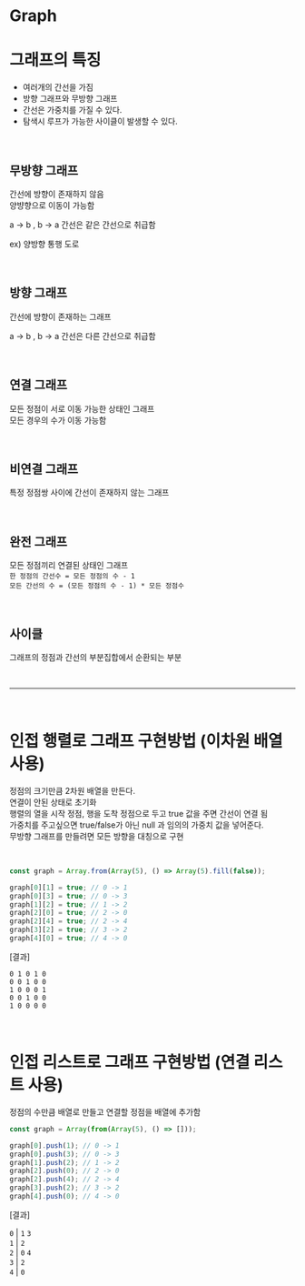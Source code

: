 # Graph

# 그래프의 특징

- 여러개의 간선을 가짐
- 방향 그래프와 무방향 그래프
- 간선은 가중치를 가질 수 있다.
- 탐색시 루프가 가능한 사이클이 발생할 수 있다.

 <br>
 
## 무방향 그래프

간선에 방향이 존재하지 않음<br>
양뱡향으로 이동이 가능함

a -> b , b -> a 간선은 같은 간선으로 취급함

ex) 양방향 통행 도로

 <br>
 
## 방향 그래프

간선에 방향이 존재하는 그래프

a -> b , b -> a 간선은 다른 간선으로 취급함

 <br>

## 연결 그래프

모든 정점이 서로 이동 가능한 상태인 그래프<br>
모든 경우의 수가 이동 가능함

 <br>

## 비연결 그래프

특정 정점쌍 사이에 간선이 존재하지 않는 그래프

 <br>

## 완전 그래프

모든 정점끼리 연결된 상태인 그래프<br>
`한 정점의 간선수 = 모든 정점의 수 - 1` <br>
`모든 간선의 수 = (모든 정점의 수 - 1) * 모든 정점수`

 <br>

## 사이클

그래프의 정점과 간선의 부분집합에서 순환되는 부분

 <br>
 
---

 <br>

# 인접 행렬로 그래프 구현방법 (이차원 배열 사용)

정점의 크기만큼 2차원 배열을 만든다.<br>
연결이 안된 상태로 초기화<br>
행렬의 열을 시작 정점, 행을 도착 정점으로 두고 true 값을 주면 간선이 연결 됨<br>
가중치를 주고싶으면 true/false가 아닌 null 과 임의의 가중치 값을 넣어준다.<br>
무방향 그래프를 만들려면 모든 방향을 대칭으로 구현

 <br>

```javascript
const graph = Array.from(Array(5), () => Array(5).fill(false));

graph[0][1] = true; // 0 -> 1
graph[0][3] = true; // 0 -> 3
graph[1][2] = true; // 1 -> 2
graph[2][0] = true; // 2 -> 0
graph[2][4] = true; // 2 -> 4
graph[3][2] = true; // 3 -> 2
graph[4][0] = true; // 4 -> 0
```

[결과]

`0 1 0 1 0`<br>
`0 0 1 0 0`<br>
`1 0 0 0 1`<br>
`0 0 1 0 0`<br>
`1 0 0 0 0`

 <br>

# 인접 리스트로 그래프 구현방법 (연결 리스트 사용)

정점의 수만큼 배열로 만들고 연결할 정점을 배열에 추가함

```javascript
const graph = Array(from(Array(5), () => []));

graph[0].push(1); // 0 -> 1
graph[0].push(3); // 0 -> 3
graph[1].push(2); // 1 -> 2
graph[2].push(0); // 2 -> 0
graph[2].push(4); // 2 -> 4
graph[3].push(2); // 3 -> 2
graph[4].push(0); // 4 -> 0
```

[결과]

`0` | `1` `3`<br>
`1` | `2`<br>
`2` | `0` `4`<br>
`3` | `2`<br>
`4` | `0`<br>

